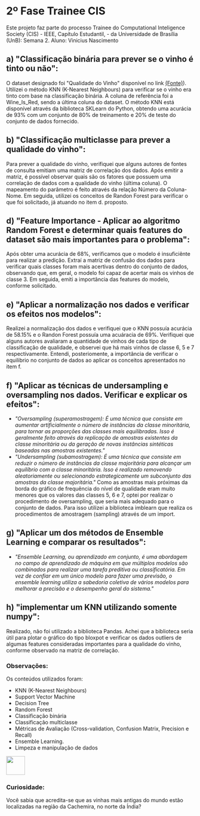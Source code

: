# 2º Fase Trainee CIS
Este projeto faz parte do processo Trainee do Computational Inteligence Society (CIS) - IEEE, Capítulo Estudantil, - da Universidade de Brasília (UnB): Semana 2. Aluno: Vinicius Nascimento

## a) "Classificação binária para prever se o vinho é tinto ou não":
O dataset designado foi "Qualidade do Vinho" disponível no link [(Fonte)]([https://drive.google.com/file/d/14Y6ZJYI-sB_T9tHexlg2GCSfLCmC6eQE/view)). Utilizei o método KNN (K-Nearest Neighbours) para verificar se o vinho era tinto com base na classificação binária. A coluna de referência foi a Wine_Is_Red, sendo a última coluna do dataset. O método KNN está disponível através da biblioteca SKLearn do Python, obtendo uma acurácia de 93% com um conjunto de 80% de treinamento e 20% de teste do conjunto de dados fornecido.

## b) "Classificação multiclasse para prever a qualidade do vinho":
Para prever a qualidade do vinho, verifiquei que alguns autores de fontes de consulta emitiam uma matriz de correlação dos dados. Após emitir a matriz, é possível observar quais são os fatores que possuem uma correlação de dados com a qualidade do vinho (última coluna). O mapeamento do parâmetro é feito através da relação Número da Coluna-Nome.
Em seguida, utilizei os conceitos de Randon Forest para verificar o que foi solicitado, já atuando no item d. proposto.

## d) "Feature Importance - Aplicar ao algoritmo Random Forest e determinar quais features do dataset são mais importantes para o problema":
Após obter uma acurácia de 68%, verificamos que o modelo é insuficiênte para realizar a predição. Extraí a matriz de confusão dos dados para verificar quais classes foram mais acertivas dentro do conjunto de dados, observando que, em geral, o modelo foi capaz de acertar mais os vinhos de classe 3.
Em seguida, emiti a importância das features do modelo, conforme solicitado.

## e) "Aplicar a normalização nos dados e verificar os efeitos nos modelos":
Realizei a normalização dos dados e verifiquei que o KNN possuía acurácia de 58.15% e o Randon Forest possuía uma acuáracia de 69%. Verifiquei que alguns autores avaliaram a quantidade de vinhos de cada tipo de classificação de qualidade, e observei que há mais vinhos de classe 6, 5 e 7 respectivamente. Entendi, posteriomente, a importância de verificar o equilibrio no conjunto de dados ao aplicar os conceitos apresentados no item f. 

## f) "Aplicar as técnicas de undersampling e oversampling nos dados. Verificar e explicar os efeitos":
- _"Oversampling (superamostragem): É uma técnica que consiste em aumentar artificialmente o número de instâncias da classe minoritária, para tornar as proporções das classes mais equilibradas. Isso é geralmente feito através da replicação de amostras existentes da classe minoritária ou da geração de novas instâncias sintéticas baseadas nas amostras existentes."_
- _"Undersampling (subamostragem): É uma técnica que consiste em reduzir o número de instâncias da classe majoritária para alcançar um equilíbrio com a classe minoritária. Isso é realizado removendo aleatoriamente ou selecionando estrategicamente um subconjunto das amostras da classe majoritária."_
Como as amostras mais próximas da borda do gráfico de frequência do nível de qualidade eram muito menores que os valores das classes 5, 6 e 7, optei por realizar o procedimento de oversampling, que seria mais adequado para o conjunto de dados. Para isso utilizei a biblioteca imblearn que realiza os procedimentos de amostragem (sampling) através de um import.

## g) "Aplicar um dos métodos de Ensemble Learning e comparar os resultados":
- _"Ensemble Learning, ou aprendizado em conjunto, é uma abordagem no campo de aprendizado de máquina em que múltiplos modelos são combinados para realizar uma tarefa preditiva ou classificatória. Em vez de confiar em um único modelo para fazer uma previsão, o ensemble learning utiliza a sabedoria coletiva de vários modelos para melhorar a precisão e o desempenho geral do sistema."_

## h) "implementar um KNN utilizando somente numpy":
Realizado, não foi utilizado a biblioteca Pandas. Achei que a biblioteca seria útil para plotar o gráfico do tipo bloxpot e verificar os dados outliers de algumas features consideradas importantes para a qualidade do vinho, conforme observado na matriz de correlação.

### Observações:
Os conteúdos utilizados foram:
- KNN (K-Nearest Neighbours)
- Support Vector Machine
- Decision Tree
- Random Forest
- Classificação binária
- Classificação multiclasse
- Métricas de Avaliação (Cross-validation, Confusion Matrix, Precision e Recall)
- Ensemble Learning.
- Limpeza e manipulação de dados

 <img src="https://github.com/ViniciusGN/CIS-2-Trainee/issues/1#issue-1833841144" width="50" />

### Curiosidade: 
Você sabia que acredita-se que as vinhas mais antigas do mundo estão localizadas na região da Cachemira, no norte da Índia?
